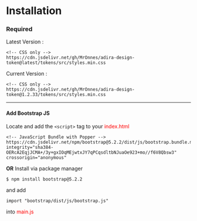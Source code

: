 # Installation

### Required

Latest Version :

```
<!-- CSS only -->
https://cdn.jsdelivr.net/gh/MrOnnes/adira-design-token@latest/tokens/src/styles.min.css
```

Current Version :

```
<!-- CSS only -->
https://cdn.jsdelivr.net/gh/MrOnnes/adira-design-token@1.2.33/tokens/src/styles.min.css
```

---

#### Add Bootstrap JS

Locate and add the `<script>` tag to your <span style="color:red">index.html</span>

```
<!-- JavaScript Bundle with Popper -->
https://cdn.jsdelivr.net/npm/bootstrap@5.2.2/dist/js/bootstrap.bundle.min.js" integrity="sha384-OERcA2EqjJCMA+/3y+gxIOqMEjwtxJY7qPCqsdltbNJuaOe923+mo//f6V8Qbsw3" crossorigin="anonymous"
```

**OR** Install via package manager

```
$ npm install bootstrap@5.2.2
```

and add

```
import "bootstrap/dist/js/bootstrap.js"
```

into <span style="color:red">main.js</span>
